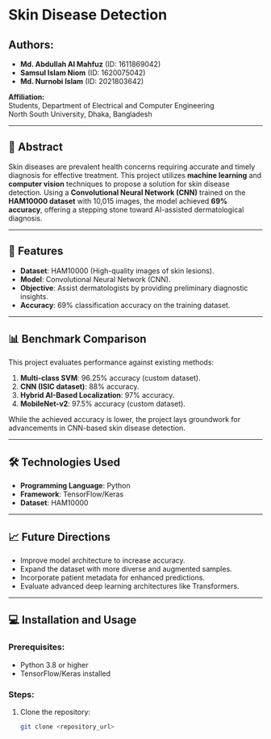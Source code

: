 # Skin Disease Detection

## Authors:
- **Md. Abdullah Al Mahfuz** (ID: 1611869042)  
- **Samsul Islam Niom** (ID: 1620075042)  
- **Md. Nurnobi Islam** (ID: 2021803642)  

**Affiliation:**  
Students, Department of Electrical and Computer Engineering  
North South University, Dhaka, Bangladesh  

---

## 📜 Abstract
Skin diseases are prevalent health concerns requiring accurate and timely diagnosis for effective treatment. This project utilizes **machine learning** and **computer vision** techniques to propose a solution for skin disease detection. Using a **Convolutional Neural Network (CNN)** trained on the **HAM10000 dataset** with 10,015 images, the model achieved **69% accuracy**, offering a stepping stone toward AI-assisted dermatological diagnosis.

---

## 🚀 Features
- **Dataset**: HAM10000 (High-quality images of skin lesions).  
- **Model**: Convolutional Neural Network (CNN).  
- **Objective**: Assist dermatologists by providing preliminary diagnostic insights.  
- **Accuracy**: 69% classification accuracy on the training dataset.

---

## 📊 Benchmark Comparison
This project evaluates performance against existing methods:
1. **Multi-class SVM**: 96.25% accuracy (custom dataset).  
2. **CNN (ISIC dataset)**: 88% accuracy.  
3. **Hybrid AI-Based Localization**: 97% accuracy.  
4. **MobileNet-v2**: 97.5% accuracy (custom dataset).  

While the achieved accuracy is lower, the project lays groundwork for advancements in CNN-based skin disease detection.

---

## 🛠️ Technologies Used
- **Programming Language**: Python  
- **Framework**: TensorFlow/Keras  
- **Dataset**: HAM10000  

---

## 📈 Future Directions
- Improve model architecture to increase accuracy.  
- Expand the dataset with more diverse and augmented samples.  
- Incorporate patient metadata for enhanced predictions.  
- Evaluate advanced deep learning architectures like Transformers.

---

## 💻 Installation and Usage

### Prerequisites:
- Python 3.8 or higher  
- TensorFlow/Keras installed  

### Steps:
1. Clone the repository:
   ```bash
   git clone <repository_url>
